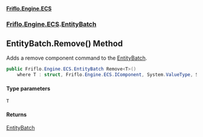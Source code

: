 #### [Friflo.Engine.ECS](index.md#'index')
### [Friflo.Engine.ECS](Friflo.Engine.ECS.md#'Friflo.Engine.ECS').[EntityBatch](EntityBatch.md#'Friflo.Engine.ECS.EntityBatch')

## EntityBatch.Remove<T>() Method

Adds a remove component command to the [EntityBatch](EntityBatch.md#'Friflo.Engine.ECS.EntityBatch').

```csharp
public Friflo.Engine.ECS.EntityBatch Remove<T>()
    where T : struct, Friflo.Engine.ECS.IComponent, System.ValueType, System.ValueType;
```
#### Type parameters

<a name='Friflo.Engine.ECS.EntityBatch.Remove_T_().T'></a>

`T`

#### Returns
[EntityBatch](EntityBatch.md#'Friflo.Engine.ECS.EntityBatch')